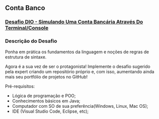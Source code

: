 ## Conta Banco

### [Desafio DIO - Simulando Uma Conta Bancária Através Do Terminal/Console](https://web.dio.me/lab/desafio-banco-terminal/learning/87e82551-ae41-4170-b1da-040108befac5?back=/track/coding-the-future-claro-java-spring-boot)

### Descrição do Desafio

Ponha em prática os fundamentos da linguagem e noções de regras de estrutura de sintaxe.

Agora é a sua vez de ser o protagonista! Implemente o desafio sugerido pela expert criando um repositório próprio e, com
isso, aumentando ainda mais seu portfólio de projetos no GitHub!

Pré-requisitos:

- Lógica de programação e POO;
- Conhecimentos básicos em Java;
- Computador com SO de sua preferência(Windows, Linux, Mac OS);
- IDE (Visual Studio Code, Eclipse, etc);
